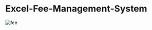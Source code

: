 # Excel-Fee-Management-System
![fee]([fee_system_dashboard.png](https://github.com/jakejosh6751/Excel-Fee-Management-System/blob/main/fee%20system%20dashboard.png)https://github.com/jakejosh6751/Excel-Fee-Management-System/blob/main/fee%20system%20dashboard.png)
